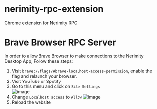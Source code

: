 # nerimity-rpc-extension
Chrome extension for Nerimity RPC


# Brave Browser RPC Server
In order to allow Brave Browser to make connections to the Nerimity Desktop App, Follow these steps:
1. Visit `brave://flags/#brave-localhost-access-permission`, enable the flag and relaunch your browser.
2. Visit YouTube or Spotify
3. Go to this menu and click on `Site Settings`   
![image](https://github.com/Nerimity/nerimity-rpc-extension/assets/8193841/e9506990-abdb-44d8-a429-34a7f05fecea)
4. Change `Localhost access` to `Allow` 
![image](https://github.com/Nerimity/nerimity-rpc-extension/assets/8193841/2301c708-31ee-498f-ad5a-8770f24c58fb)
5. Reload the website
